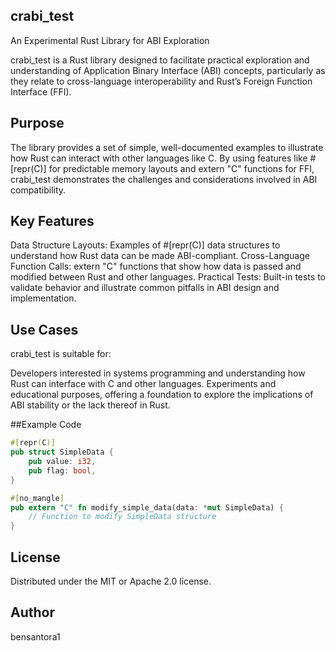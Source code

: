 ## crabi_test
An Experimental Rust Library for ABI Exploration

crabi_test is a Rust library designed to facilitate practical exploration and understanding of Application Binary Interface (ABI) concepts, particularly 
as they relate to cross-language interoperability and Rust’s Foreign Function Interface (FFI).

## Purpose
The library provides a set of simple, well-documented examples to illustrate how Rust can interact with other languages like C. By using features like #[repr(C)] for predictable memory layouts and extern "C" functions for FFI, crabi_test demonstrates the challenges and considerations involved in ABI compatibility.

## Key Features
Data Structure Layouts: Examples of #[repr(C)] data structures to understand how Rust data can be made ABI-compliant. Cross-Language Function Calls: extern "C" functions that show how data is passed and modified between Rust and other languages. Practical Tests: Built-in tests to validate behavior and illustrate common pitfalls in ABI design and implementation.

## Use Cases
crabi_test is suitable for:

Developers interested in systems programming and understanding how Rust can interface with C and other languages. Experiments and educational purposes, offering a foundation to explore the implications of ABI stability or the lack thereof in Rust.

##Example Code
```rust
#[repr(C)]
pub struct SimpleData {
    pub value: i32,
    pub flag: bool,
}

#[no_mangle]
pub extern "C" fn modify_simple_data(data: *mut SimpleData) {
    // Function to modify SimpleData structure
}
```
## License
Distributed under the MIT or Apache 2.0 license.

## Author
bensantora1
